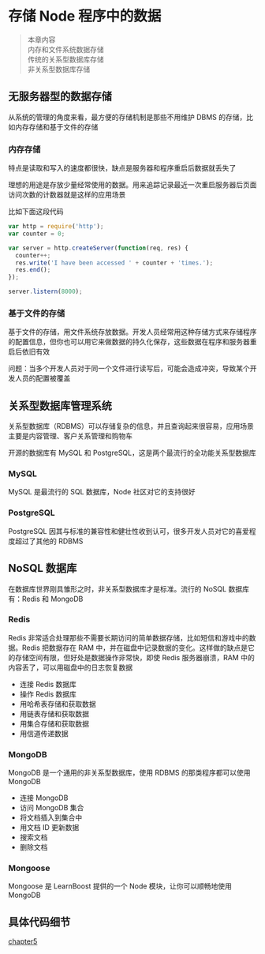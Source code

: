 # 存储 Node 程序中的数据

> 本章内容 <br>
内存和文件系统数据存储<br>
传统的关系型数据库存储<br>
非关系型数据库存储<br>

## 无服务器型的数据存储

从系统的管理的角度来看，最方便的存储机制是那些不用维护 DBMS 的存储，比如内存存储和基于文件的存储

### 内存存储

特点是读取和写入的速度都很快，缺点是服务器和程序重启后数据就丢失了

理想的用途是存放少量经常使用的数据。用来追踪记录最近一次重启服务器后页面访问次数的计数器就是这样的应用场景

比如下面这段代码

```js
var http = require('http');
var counter = 0;

var server = http.createServer(function(req, res) {
  counter++;
  res.write('I have been accessed ' + counter + 'times.');
  res.end();
});

server.listern(8000);
```

### 基于文件的存储

基于文件的存储，用文件系统存放数据。开发人员经常用这种存储方式来存储程序的配置信息，但你也可以用它来做数据的持久化保存，这些数据在程序和服务器重启后依旧有效

问题：当多个开发人员对于同一个文件进行读写后，可能会造成冲突，导致某个开发人员的配置被覆盖

## 关系型数据库管理系统

关系型数据库（RDBMS）可以存储复杂的信息，并且查询起来很容易，应用场景主要是内容管理、客户关系管理和购物车

开源的数据库有 MySQL 和 PostgreSQL，这是两个最流行的全功能关系型数据库

### MySQL

MySQL 是最流行的 SQL 数据库，Node 社区对它的支持很好

### PostgreSQL

PostgreSQL 因其与标准的兼容性和健壮性收到认可，很多开发人员对它的喜爱程度超过了其他的 RDBMS

## NoSQL 数据库

在数据库世界刚具雏形之时，非关系型数据库才是标准。流行的 NoSQL 数据库有：Redis 和 MongoDB

### Redis

Redis 非常适合处理那些不需要长期访问的简单数据存储，比如短信和游戏中的数据。Redis 把数据存在 RAM 中，并在磁盘中记录数据的变化。这样做的缺点是它的存储空间有限，但好处是数据操作非常快，即使 Redis 服务器崩溃，RAM 中的内容丢了，可以用磁盘中的日志恢复数据

- 连接 Redis 数据库
- 操作 Redis 数据库
- 用哈希表存储和获取数据
- 用链表存储和获取数据
- 用集合存储和获取数据
- 用信道传递数据

### MongoDB

MongoDB 是一个通用的非关系型数据库，使用 RDBMS 的那类程序都可以使用 MongoDB

- 连接 MongoDB
- 访问 MongoDB 集合
- 将文档插入到集合中
- 用文档 ID 更新数据
- 搜索文档
- 删除文档

### Mongoose

Mongoose 是 LearnBoost 提供的一个 Node 模块，让你可以顺畅地使用 MongoDB

## 具体代码细节

[chapter5](https://github.com/NikFranki/node-in-action/tree/master/chapter5)
